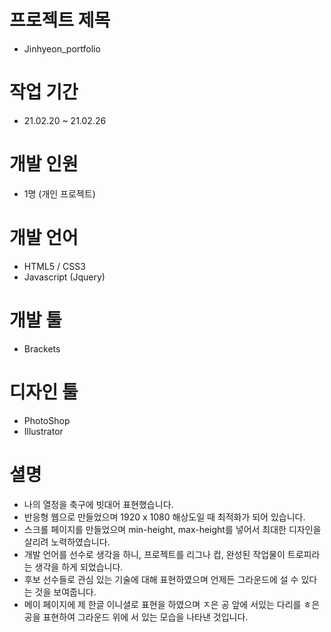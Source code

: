 # 프로젝트 제목
  - Jinhyeon_portfolio
 
# 작업 기간
  - 21.02.20 ~ 21.02.26

# 개발 인원
  - 1명 (개인 프로젝트)

# 개발 언어
  - HTML5 / CSS3 
  - Javascript (Jquery)
 
# 개발 툴
  - Brackets
 
# 디자인 툴
  - PhotoShop
  - Illustrator
 
# 셜명
  - 나의 열정을 축구에 빗대어 표현했습니다.
  - 반응형 웹으로 만들었으며 1920 x 1080 해상도일 때 최적화가 되어 있습니다.
  - 스크롤 페이지를 만들었으며 min-height, max-height를 넣어서 최대한 디자인을 살리려 노력하였습니다.
  - 개발 언어를 선수로 생각을 하니, 프로젝트를 리그나 컵, 완성된 작업물이 트로피라는 생각을 하게 되었습니다.
  - 후보 선수들로 관심 있는 기술에 대해 표현하였으며 언제든 그라운드에 설 수 있다는 것을 보여줍니다.
  - 메이 페이지에 제 한글 이니셜로 표현을 하였으며 ㅈ은 공 앞에 서있는 다리를 ㅎ은 공을 표현하여 그라운드 위에 서 있는 모습을 나타낸 것입니다.
